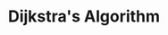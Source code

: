 ---
title: Dijkstra's Algorithm
number: 22
time: 2022-03-18 12:00
location: Graham Hall 210
notes: "assets/lectures/lecture22.pdf"
notes_source: "assets/lectures/lecture22.tex"
slides_ppt: https://docs.google.com/presentation/d/1Wp1vHp-H1SrqfnDZBkQihvIEaN9mGwVlIUC6G7PgtNI/edit?usp=sharing
slides_pdf: https://drive.google.com/file/d/1Wgfk-tvlsbJgI9Ryfua_Vh77akUgQDRU/view?usp=sharing
textbook: CLRS 24.1, 24.3
---